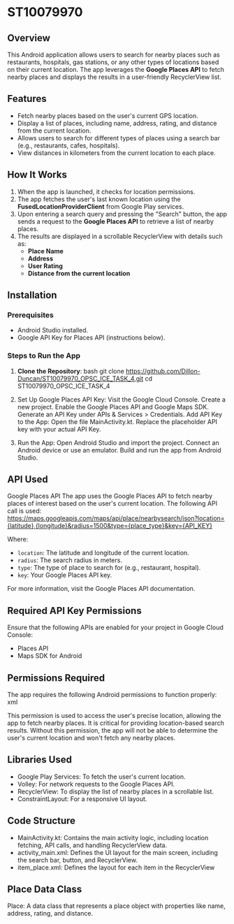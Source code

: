 # ST10079970

## Overview
This Android application allows users to search for nearby places such as restaurants, hospitals, gas stations, or any other types of locations based on their current location. The app leverages the **Google Places API** to fetch nearby places and displays the results in a user-friendly RecyclerView list.

## Features
- Fetch nearby places based on the user's current GPS location.
- Display a list of places, including name, address, rating, and distance from the current location.
- Allows users to search for different types of places using a search bar (e.g., restaurants, cafes, hospitals).
- View distances in kilometers from the current location to each place.

## How It Works
1. When the app is launched, it checks for location permissions.
2. The app fetches the user's last known location using the **FusedLocationProviderClient** from Google Play services.
3. Upon entering a search query and pressing the "Search" button, the app sends a request to the **Google Places API** to retrieve a list of nearby places.
4. The results are displayed in a scrollable RecyclerView with details such as:
   - **Place Name**
   - **Address**
   - **User Rating**
   - **Distance from the current location**

## Installation

### Prerequisites
- Android Studio installed.
- Google API Key for Places API (instructions below).

### Steps to Run the App

1. **Clone the Repository**:
bash git clone https://github.com/Dillon-Duncan/ST10079970_OPSC_ICE_TASK_4.git cd ST10079970_OPSC_ICE_TASK_4


2. Set Up Google Places API Key:
   Visit the Google Cloud Console.
   Create a new project.
   Enable the Google Places API and Google Maps SDK.
   Generate an API Key under APIs & Services > Credentials.
   Add API Key to the App:
   Open the file MainActivity.kt.
   Replace the placeholder API key with your actual API Key.

3. Run the App:
   Open Android Studio and import the project.
   Connect an Android device or use an emulator.
   Build and run the app from Android Studio.

## API Used
Google Places API
The app uses the Google Places API to fetch nearby places of interest based on the user's current location. The following API call is used:
https://maps.googleapis.com/maps/api/place/nearbysearch/json?location={latitude},{longitude}&radius=1500&type={place_type}&key={API_KEY}

Where:
- `location`: The latitude and longitude of the current location.
- `radius`: The search radius in meters.
- `type`: The type of place to search for (e.g., restaurant, hospital).
- `key`: Your Google Places API key.

For more information, visit the Google Places API documentation.

## Required API Key Permissions
Ensure that the following APIs are enabled for your project in Google Cloud Console:
- Places API
- Maps SDK for Android

## Permissions Required
The app requires the following Android permissions to function properly:
xml <uses-permission android:name="android.permission.ACCESS_FINE_LOCATION" />

This permission is used to access the user's precise location, allowing the app to fetch nearby places. It is critical for providing location-based search results.
Without this permission, the app will not be able to determine the user's current location and won't fetch any nearby places.

## Libraries Used
- Google Play Services: To fetch the user's current location.
- Volley: For network requests to the Google Places API.
- RecyclerView: To display the list of nearby places in a scrollable list.
- ConstraintLayout: For a responsive UI layout.

## Code Structure
- MainActivity.kt: Contains the main activity logic, including location fetching, API calls, and handling RecyclerView data.
- activity_main.xml: Defines the UI layout for the main screen, including the search bar, button, and RecyclerView.
- item_place.xml: Defines the layout for each item in the RecyclerView 

## Place Data Class
Place: A data class that represents a place object with properties like name, address, rating, and distance.

